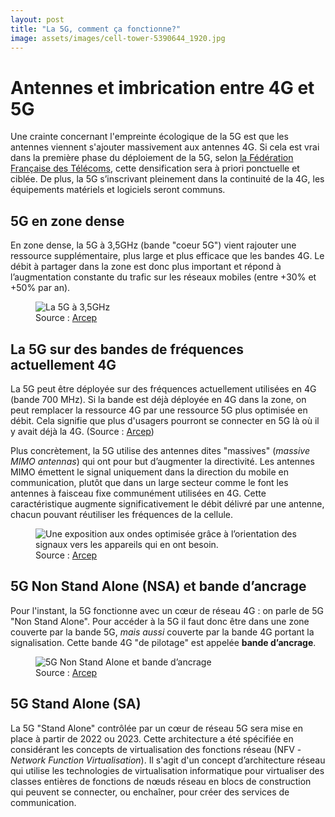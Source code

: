 ```yaml
---
layout: post
title: "La 5G, comment ça fonctionne?"
image: assets/images/cell-tower-5390644_1920.jpg
---
```


# Antennes et imbrication entre 4G et 5G
Une crainte concernant l'empreinte écologique de la 5G est que les antennes viennent s'ajouter massivement aux antennes 4G. Si cela est vrai dans la première phase du déploiement de la 5G, selon [la Fédération Française des Télécoms](https://www.fftelecoms.org/app/uploads/2020/10/CSF-5G-et-environnement-FINAL-22-septembre-2020.pdf#page=5), cette densification sera à priori ponctuelle et ciblée. De plus, la 5G s’inscrivant pleinement dans la continuité de la 4G, les équipements matériels et logiciels seront communs.

## 5G en zone dense
En zone dense, la 5G à 3,5GHz (bande "coeur 5G") vient rajouter une ressource supplémentaire, plus large et plus efficace que les bandes 4G. Le débit à partager dans la zone est donc plus important et répond à l’augmentation constante du trafic sur les réseaux mobiles (entre +30% et +50% par an).

<figure class="align-center">
  <img src="{{ site.url }}{{ site.baseurl }}/assets/images/5G_3-5GHz.png" alt="La 5G à 3,5GHz">
  <figcaption>Source : <a href="https://www.arcep.fr/fileadmin/cru-1614035751/user_upload/grands_dossiers/5G/aspects-techniques-5G-imbrication-entre-4G-et-5G.pdf#page=4">Arcep</a></figcaption>
</figure>

## La 5G sur des bandes de fréquences actuellement 4G
La 5G peut être déployée sur des fréquences actuellement utilisées en 4G (bande 700 MHz). Si la bande est déjà déployée en 4G dans la zone, on peut remplacer la ressource 4G par une ressource 5G plus optimisée en débit. Cela signifie que plus d'usagers pourront se connecter en 5G là où il y avait déjà la 4G. (Source : [Arcep](https://www.arcep.fr/fileadmin/cru-1614035751/user_upload/grands_dossiers/5G/aspects-techniques-5G-imbrication-entre-4G-et-5G.pdf#page=5))

Plus concrètement, la 5G utilise des antennes dites "massives" (*massive MIMO antennas*) qui ont pour but d’augmenter la directivité. Les antennes MIMO émettent le signal uniquement dans la direction du mobile en communication, plutôt que dans un large secteur comme le font les antennes à faisceau fixe communément utilisées en 4G. Cette caractéristique  augmente significativement le débit délivré par une antenne, chacun pouvant réutiliser les fréquences de la cellule. 

<figure class="align-center">
  <img src="{{ site.url }}{{ site.baseurl }}/assets/images/antenne_active.png" alt="Une exposition aux ondes optimisée grâce à l’orientation des signaux vers les appareils qui en ont besoin.">
  <figcaption>Source : <a href="https://www.economie.gouv.fr/files/files/PDF/2020/Brochure_5G_WEB.PDF#page=5">Arcep</a></figcaption>
</figure>


## 5G Non Stand Alone (NSA) et bande d’ancrage
Pour l'instant, la 5G fonctionne avec un cœur de réseau 4G : on parle de 5G "Non Stand Alone". Pour accéder à la 5G il faut donc être dans une zone couverte par la bande 5G, *mais aussi* couverte par la bande 4G portant la signalisation. Cette bande 4G "de pilotage" est appelée **bande d’ancrage**.

<figure class="align-center">
  <img src="{{ site.url }}{{ site.baseurl }}/assets/images/5G_bande_dancrage.png" alt="5G Non Stand Alone et bande d’ancrage">
  <figcaption>Source : <a href="https://www.arcep.fr/fileadmin/cru-1614035751/user_upload/grands_dossiers/5G/aspects-techniques-5G-imbrication-entre-4G-et-5G.pdf#page=7">Arcep</a></figcaption>
</figure>

## 5G Stand Alone (SA)
La 5G "Stand Alone" contrôlée par un cœur de réseau 5G sera mise en place à partir de 2022 ou 2023. Cette architecture a été spécifiée en considérant les concepts de virtualisation des fonctions réseau  (NFV - *Network Function Virtualisation*). Il s'agit d'un concept d’architecture réseau qui utilise les technologies de virtualisation informatique pour virtualiser des classes entières de fonctions de nœuds réseau en blocs de construction qui peuvent se connecter, ou enchaîner, pour créer des services de communication.